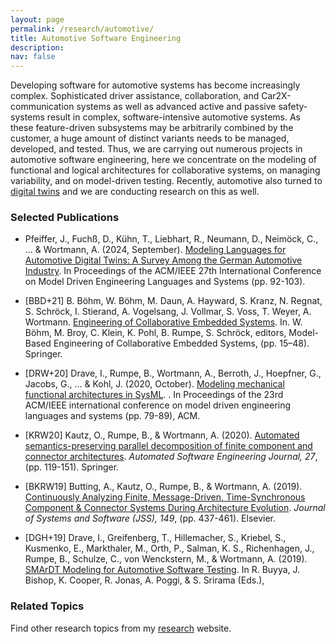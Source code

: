```yaml
---
layout: page
permalink: /research/automotive/
title: Automotive Software Engineering
description: 
nav: false
---
```


Developing software for automotive systems has become increasingly complex. Sophisticated driver assistance, collaboration, and Car2X-communication systems as well as advanced active and passive safety-systems result in complex, software-intensive automotive systems. As these feature-driven subsystems may be arbitrarily combined by the customer, a huge amount of distinct variants needs to be managed, developed, and tested. Thus, we are carrying out numerous projects in automotive software engineering, here we concentrate on the modeling of functional and logical architectures for collaborative systems, on managing variability, and on model-driven testing. Recently, automotive also turned to [digital twins](../digital-twins/) and we are conducting research on this as well.

### Selected Publications

- Pfeiffer, J., Fuchß, D., Kühn, T., Liebhart, R., Neumann, D., Neimöck, C., ... & Wortmann, A. (2024, September). [Modeling Languages for Automotive Digital Twins: A Survey Among the German Automotive Industry](../../downloads/paper/Engineering_of_Collaborative_Embedded_Systems.pdf). In Proceedings of the ACM/IEEE 27th International Conference on Model Driven Engineering Languages and Systems (pp. 92-103).

- [BBD+21] B. Böhm, W. Böhm, M. Daun, A. Hayward, S. Kranz, N. Regnat, S. Schröck, I. Stierand, A. Vogelsang, J. Vollmar, S. Voss, T. Weyer, A. Wortmann. 
[Engineering of Collaborative Embedded Systems](../../downloads/paper/Engineering_of_Collaborative_Embedded_Systems.pdf). In. W. Böhm, M. Broy, C. Klein, K. Pohl, B. Rumpe, S. Schröck, editors, Model-Based Engineering of Collaborative Embedded Systems, (pp. 15–48). Springer.

- [DRW+20] Drave, I., Rumpe, B., Wortmann, A., Berroth, J., Hoepfner, G., Jacobs, G., ... & Kohl, J. (2020, October). [Modeling mechanical functional architectures in SysML](../../downloads/paper/Modeling_Mechanical_Functional_Architectures_in_SysML.pdf). . In Proceedings of the 23rd ACM/IEEE international conference on model driven engineering languages and systems (pp. 79-89), ACM.

- [KRW20] Kautz, O., Rumpe, B., & Wortmann, A. (2020). [Automated semantics-preserving parallel decomposition of finite component and connector architectures](../../downloads/paper/Automated_semantics_preserving_parallel_decomposition_of_finite_component_and_connector_architectures.pdf). *Automated Software Engineering Journal, 27*, (pp. 119-151). Springer.

- [BKRW19] Butting, A., Kautz, O., Rumpe, B., & Wortmann, A. (2019). [Continuously Analyzing Finite, Message-Driven, Time-Synchronous Component & Connector Systems During Architecture Evolution](../../downloads/paper/Continuously_analyzing_finite__message_driven__time_synchronous_component____connector_systems_during_architecture_evolution.pdf). *Journal of Systems and Software (JSS), 149*, (pp. 437-461). Elsevier.

- [DGH+19] Drave, I., Greifenberg, T., Hillemacher, S., Kriebel, S., Kusmenko, E., Markthaler, M., Orth, P., Salman, K. S., Richenhagen, J., Rumpe, B., Schulze, C., von Wenckstern, M., & Wortmann, A. (2019). [SMArDT Modeling for Automotive Software Testing](../../downloads/paper/SMArDT_modeling_for_automotive_software_testing.pdf). In R. Buyya, J. Bishop, K. Cooper, R. Jonas, A. Poggi, & S. Srirama (Eds.),

### Related Topics

Find other research topics from my [research](../../research/) website.